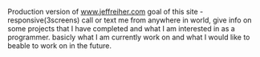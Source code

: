 Production version of www.jeffreiher.com 
goal of this site - responsive(3screens) call or text me from anywhere in world,
give info on some projects that I have completed and what I am interested in as 
a programmer.  basicly what I am currently work on and what I would like to beable
to work on in the future.  